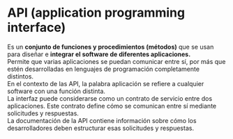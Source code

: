 # API (application programming interface)

Es un **conjunto de funciones y procedimientos (métodos)** que se usan para diseñar e **integrar el software de diferentes aplicaciones.** <br>
Permite que varias aplicaciones se puedan comunicar entre sí, por más que estén desarrolladas en lenguajes de programación completamente distintos. <br>
En el contexto de las API, la palabra aplicación se refiere a cualquier software con una función distinta. <br>
La interfaz puede considerarse como un contrato de servicio entre dos aplicaciones. Este contrato define cómo se comunican entre sí mediante solicitudes y respuestas. <br>
La documentación de la API contiene información sobre cómo los desarrolladores deben estructurar esas solicitudes y respuestas.
